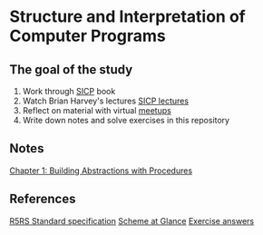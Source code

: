 # Structure and Interpretation of Computer Programs


## The goal of the study
1. Work through [SICP](https://sarabander.github.io/sicp/html/index.xhtml) book
2. Watch Brian Harvey's lectures [SICP lectures](https://archive.org/details/ucberkeley-webcast-PL3E89002AA9B9879E?sort=title)
3. Reflect on material with virtual [meetups](https://www.youtube.com/playlist?list=PLVFrD1dmDdvdvWFK8brOVNL7bKHpE-9w0)
4. Write down notes and solve exercises in this repository 


## Notes
[Chapter 1: Building Abstractions with Procedures](/chapter1/chapter1.md)


## References 
[R5RS Standard specification](https://conservatory.scheme.org/schemers/Documents/Standards/R5RS/r5rs.pdf)
[Scheme at Glance](http://www.troubleshooters.com/codecorn/scheme_guile/hello.htm)
[Exercise answers](http://community.schemewiki.org/?SICP-Solutions)
